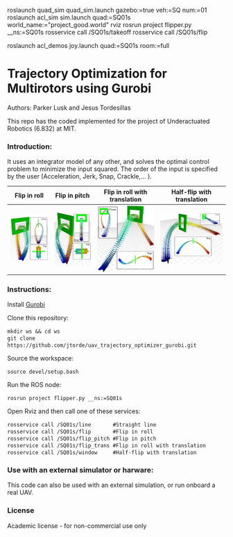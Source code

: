 
roslaunch quad_sim quad_sim.launch gazebo:=true veh:=SQ num:=01
roslaunch acl_sim sim.launch quad:=SQ01s world_name:="project_good.world"
rviz
rosrun project flipper.py __ns:=SQ01s
rosservice call /SQ01s/takeoff
rosservice call /SQ01s/flip


roslaunch acl_demos joy.launch quad:=SQ01s room:=full



# Trajectory Optimization for Multirotors using Gurobi #

Authors: Parker Lusk and Jesus Tordesillas

This repo has the coded implemented for the project of Underactuated Robotics (6.832) at MIT. 

### Introduction:
It uses an integrator model of any other, and solves the optimal control problem to minimize the input squared. The order of the input is specified by the user (Acceleration, Jerk, Snap, Crackle,... ). 


Flip in roll               |  Flip in pitch            |  Flip in roll with translation | Half-flip with translation
:-------------------------:|:-------------------------:|:-------------------------:|:-------------------------:
![](./imgs/flip.png)       |  ![](./imgs/flip_pitch.png)  |  ![](./imgs/flip_trans.png) |  ![](./imgs/window.png) 



### Instructions:
Install [Gurobi](http://www.gurobi.com/)  

Clone this repository:
```
mkdir ws && cd ws
git clone https://github.com/jtorde/uav_trajectory_optimizer_gurobi.git
```

Source the workspace:
```
source devel/setup.bash
```


Run the ROS node:
```
rosrun project flipper.py __ns:=SQ01s
```
Open Rviz and then call one of these services:

```
rosservice call /SQ01s/line       #Straight line
rosservice call /SQ01s/flip       #Flip in roll 
rosservice call /SQ01s/flip_pitch #Flip in pitch  
rosservice call /SQ01s/flip_trans #Flip in roll with translation
rosservice call /SQ01s/window     #Half-flip with translation
```

### Use with an external simulator or harware:
This code can also be used with an external simulation, or run onboard a real UAV. 




### License
Academic license - for non-commercial use only
